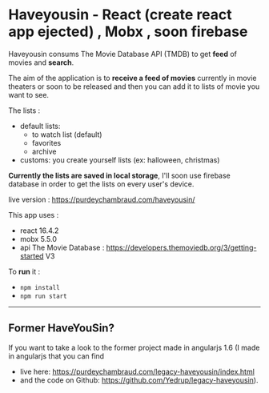 # Haveyousin - React (create react app ejected) , Mobx , soon firebase


Haveyousin consums The Movie Database API (TMDB) to get **feed** of movies and **search**. 

The aim of the application is to **receive a feed of movies** currently in movie theaters or soon to be released and then you can add it to lists of movie you want to see.


The lists : 
* default lists:
    * to watch list (default)
    * favorites
    * archive 
* customs: you create yourself lists (ex: halloween, christmas)

**Currently the lists are saved in local storage**, I'll soon use firebase database in order to get the lists on every user's device.



live version : https://purdeychambraud.com/haveyousin/


This app uses :

* react 16.4.2
* mobx 5.5.0
* api The Movie Database : https://developers.themoviedb.org/3/getting-started V3


To **run** it : 

* ```npm install ```
* ```npm run start ```



________

## Former HaveYouSin?
If you want to take a look to the former project made in angularjs 1.6 (I made in angularjs that you can find 
* live here: https://purdeychambraud.com/legacy-haveyousin/index.html
* and the code on Github: https://github.com/Yedrup/legacy-haveyousin).
 
